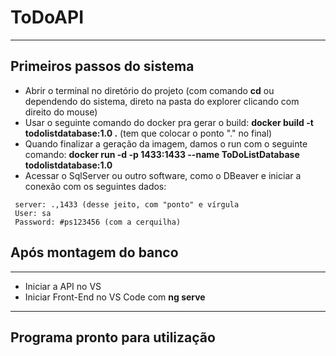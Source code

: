 # ToDoAPI
--------------

## Primeiros passos do sistema

- Abrir o terminal no diretório do projeto (com comando **cd** ou dependendo do sistema, direto na pasta do explorer clicando com direito do mouse)
- Usar o seguinte comando do docker pra gerar o build: **docker build -t todolistdatabase:1.0 .** (tem que colocar o ponto "." no final)
- Quando finalizar a geração da imagem, damos o run com o seguinte comando: **docker run -d -p 1433:1433 --name ToDoListDatabase todolistdatabase:1.0**
- Acessar o SqlServer ou outro software, como o DBeaver e iniciar a conexão com os seguintes dados:

```
 server: .,1433 (desse jeito, com "ponto" e vírgula
 User: sa
 Password: #ps123456 (com a cerquilha) 
 ```
 
 ## Após montagem do banco
 -----------------
 
 - Iniciar a API no VS 
 - Iniciar Front-End no VS Code com **ng serve**
 
 ----------------
## Programa pronto para utilização
